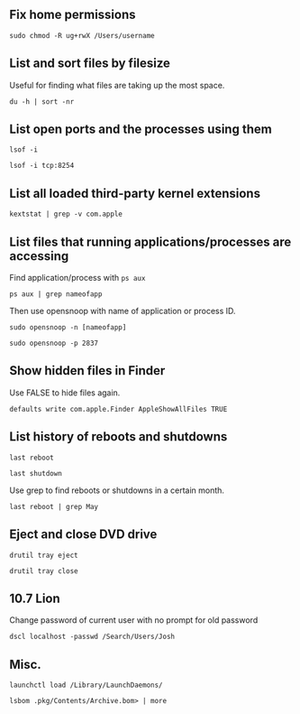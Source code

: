 ## Fix home permissions

`sudo chmod -R ug+rwX /Users/username`

## List and sort files by filesize

Useful for finding what files are taking up the most space.

`du -h | sort -nr`

## List open ports and the processes using them

`lsof -i`

`lsof -i tcp:8254`

## List all loaded third-party kernel extensions

`kextstat | grep -v com.apple`

## List files that running applications/processes are accessing

Find application/process with `ps aux`

`ps aux | grep nameofapp`

Then use opensnoop with name of application or process ID.

`sudo opensnoop -n [nameofapp]`

`sudo opensnoop -p 2837`

## Show hidden files in Finder

Use FALSE to hide files again.

`defaults write com.apple.Finder AppleShowAllFiles TRUE`

## List history of reboots and shutdowns

`last reboot`

`last shutdown`

Use grep to find reboots or shutdowns in a certain month.

`last reboot | grep May`

## Eject and close DVD drive

`drutil tray eject`

`drutil tray close`

## 10.7 Lion

Change password of current user with no prompt for old password

`dscl localhost -passwd /Search/Users/Josh`

## Misc.

`launchctl load /Library/LaunchDaemons/`

`lsbom .pkg/Contents/Archive.bom> | more`
